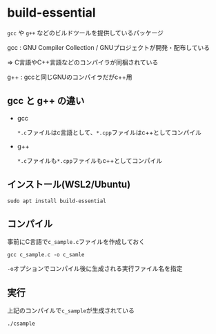 # build-essential

`gcc` や `g++` などのビルドツールを提供しているパッケージ

gcc : GNU Compiler Collection / GNUプロジェクトが開発・配布している

=> C言語やC++言語などのコンパイラが同梱されている

g++ : gccと同じGNUのコンパイラだがc++用

## gcc と g++ の違い

- gcc

  `*.c`ファイルはc言語として、`*.cpp`ファイルはc++としてコンパイル

- g++

  `*.c`ファイルも`*.cpp`ファイルもc++としてコンパイル

## インストール(WSL2/Ubuntu)

```
sudo apt install build-essential
```

## コンパイル

事前にC言語で`c_sample.c`ファイルを作成しておく

```
gcc c_sample.c -o c_samle
```
`-o`オプションでコンパイル後に生成される実行ファイル名を指定

## 実行

上記のコンパイルで`c_sample`が生成されている

```
./csample
```

